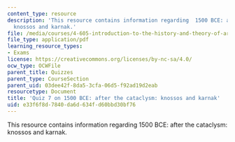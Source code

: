 ```yaml
---
content_type: resource
description: 'This resource contains information regarding  1500 BCE: after the cataclysm:
  knossos and karnak.'
file: /media/courses/4-605-introduction-to-the-history-and-theory-of-architecture-spring-2012/e33f6f8d7840da6d634fd60bbd30bf76_MIT4_605S12_quiz07.pdf
file_type: application/pdf
learning_resource_types:
- Exams
license: https://creativecommons.org/licenses/by-nc-sa/4.0/
ocw_type: OCWFile
parent_title: Quizzes
parent_type: CourseSection
parent_uid: 03dee42f-8da5-3cfa-06d5-f92ad19d2eab
resourcetype: Document
title: 'Quiz 7 on 1500 BCE: after the cataclysm: knossos and karnak'
uid: e33f6f8d-7840-da6d-634f-d60bbd30bf76
---
```

This resource contains information regarding  1500 BCE: after the cataclysm: knossos and karnak.